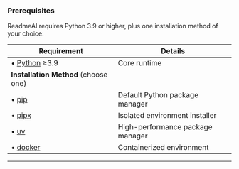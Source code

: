 ### Prerequisites

ReadmeAI requires Python 3.9 or higher, plus one installation method of your choice:

| Requirement                          | Details                          |
|--------------------------------------|----------------------------------|
| • [Python][python-link] ≥3.9         | Core runtime                     |
| **Installation Method** (choose one) |                                  |
| • [pip][pip-link]                    | Default Python package manager   |
| • [pipx][pipx-link]                  | Isolated environment installer   |
| • [uv][uv-link]                      | High-performance package manager |
| • [docker][docker-link]              | Containerized environment        |

---

<!-- REFERENCE LINKS -->
[docker-link]: https://hub.docker.com/r/zeroxeli/readme-ai
[pip-link]: https://pip.pypa.io/en/stable/
[pipx-link]: https://pipx.pypa.io/stable/
[python-link]: https://www.python.org/
[uv-link]: https://docs.astral.sh/uv/
